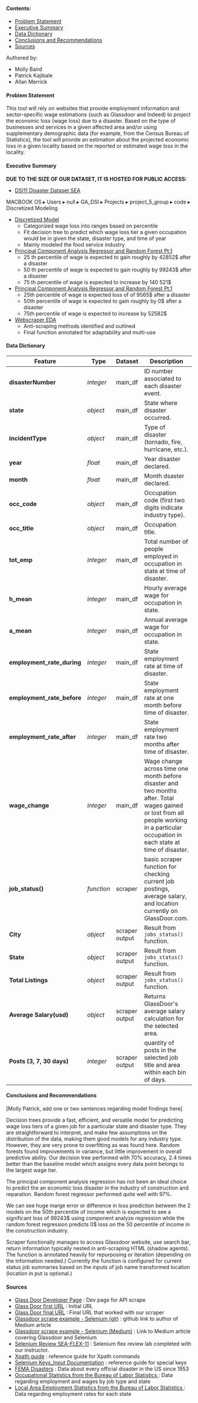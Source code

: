 #### Contents:
- [Problem Statement](#Problem-Statement)
- [Executive Summary](#Executive-Summary)
- [Data Dictionary](#Data-Dictionary)
- [Conclusions and Recommendations](#Conclusions-and-Recommendations)
- [Sources](#Sources)

Authored by:
- Molly Baird
- Patrick Kajibale
- Allan Merrick

#### Problem Statement
This tool will rely on websites that provide employment information and sector-specific wage estimations (such as Glassdoor and Indeed) to project the economic loss (wage loss) due to a disaster. Based on the type of businesses and services in a given affected area and/or using supplementary demographic data (for example, from the Census Bureau of Statistics), the tool will provide an estimation about the projected economic loss in a given locality based on the reported or estimated wage loss in the locality.

#### Executive Summary
**DUE TO THE SIZE OF OUR DATASET, IT IS HOSTED FOR PUBLIC ACCESS:**
- [DSI11 Disaster Dataset SEA](https://drive.google.com/file/d/1x_OnbMtpY_N8TFhXFK-TMyL8HfDOO2HS/view?usp=sharing)


‎⁨MACBOOK OS⁩ ▸ ⁨Users⁩ ▸ ⁨null⁩ ▸ ⁨GA_DSI⁩ ▸ ⁨Projects⁩ ▸ ⁨project_5_group⁩ ▸ ⁨code⁩ ▸ ⁨Discretized Modeling⁩

- [Discretized Model](#./code/Discretized-Modeling/discretized-modeling.ipynb)
  - Categorized wage loss into ranges based on percentile
  - Fit decision tree to predict which wage loss tier a given occupation would be in given the state, disaster type, and time of year
  - Mainly modeled the food service industry
- [Principal Component Analysis Regressor and Random Forest Pt.1](#./code/PCA-and-RF-Modeling/final1.ipynb)
  - 25 th  percentile of wage is expected to gain roughly by 42852$  after a disaster
  - 50 th percentile of  wage is expected to gain  roughly  by  99243$ after a disaster
  - 75 th percentile of wage  is expected to increase by 140 521$
- [Principal Component Analysis Regressor and Random Forest Pt.1]('./code/PCA-and-RF-Modeling/final2.ipynb')
  - 25th  percentile of wage is expected loss of  of  9565$  after a disaster
  - 50th percentile of  wage is expected to gain  roughly  by  0$ after a disaster
  - 75th percentile of wage  is expected to increase by 52582$
- [Webscraper EDA](#.code/Webscraper/Glassdoor-Scrape-EDA-FINAL.ipynb)
  - Anti-scraping methods identified and outlined
  - Final function annotated for adaptability and multi-use




#### Data Dictionary
|Feature|Type|Dataset|Description|
|---|---|---|---|
|**disasterNumber**|*integer*|main_df|ID number associated to each disaster event.|
|**state**|*object*|main_df|State where disaster occurred.|
|**incidentType**|*object*|main_df|Type of disaster (tornado, fire, hurricane, etc.).|
|**year**|*float*|main_df|Year disaster declared.|
|**month**|*float*|main_df|Month dsaster declared.|
|**occ_code**|*object*|main_df|Occupation code (first two digits indicate industry type).|
|**occ_title**|*object*|main_df|Occupation title.|
|**tot_emp**|*integer*|main_df|Total number of people employed in occupation in state at time of disaster.|
|**h_mean**|*integer*|main_df|Hourly average wage for occupation in state.|
|**a_mean**|*integer*|main_df|Annual average wage for occupation in state.|
|**employment_rate_during**|*integer*|main_df|State employment rate at time of disaster.|
|**employment_rate_before**|*integer*|main_df|State employment rate at one month before time of disaster.|
|**employment_rate_after**|*integer*|main_df|State employment rate two months after time of disaster.|
|**wage_change**|*integer*|main_df|Wage change across time one month before disaster and two months after. Total wages gained or lost from all people working in a particular occupation in each state at time of disaster.|
|**job_status()**|*function*|scraper| basic scraper function for checking current job postings, average salary, and location currently on GlassDoor.com.
|**City**|*object*| scraper output | Result from `jobs_status()` function.
|**State**|*object*| scraper output | Result from `jobs_status()` function.
|**Total Listings**|*object*| scraper output | Result from `jobs_status()` function.
|**Average Salary(usd)**|*object* | scraper output | Returns GlassDoor's average salary calculation for the selected area.
|**Posts (3, 7, 30 days)**|*integer*| scraper output | quantity of posts in the selected job title and area within each bin of days.

#### Conclusions and Recommendations
[Molly Patrick, add one or two sentences regarding model findings here]

Decision trees provide a fast, efficient, and versatile model for predicting wage loss tiers of a given job for a particular state and disaster type. They are straightforward to interpret, and make few assumptions on the distribution of the data, making them good models for any industry type. However, they are very prone to overfitting as was found here. Random forests found improvements in variance, but little improvement in overall predictive ability. Our decision tree performed with 70% accuracy, 2.4 times better than the baseline model which assigns every data point belongs to the largest wage tier.

The principal component analysis regression has not been an ideal choice to predict the an economic loss disaster in the industry of construction and reparation. Random forest regressor performed quite well with 97%.

We can see huge marge error or  difference in loss prediction between the 2 models on the 50th percentile of income which  is expected to see a significant loss of 99243$  using component analyze regression while the random forest regression predicts 0$ loss on the 50 percentile of income in the construction industry.

Scraper functionally manages to access Glassdoor website, use search bar, return information typically nested in anti-scraping HTML (shadow agents). The function is annotated heavily for repurposing or iteration (depending on the information needed.) Currently the function is configured for current status job summaries based on the inputs of job name transformed location (location in put is optional.)


#### Sources
- [Glass Door Developer Page](https://www.glassdoor.com/developer/index.htm) : Dev page for API scrape
- [Glass Door first URL](https://www.glassdoor.com/Job/index.htm) : Initial URL
- [Glass Door final URL](https://www.glassdoor.com/Job/jobs.htm?suggestCount=0&suggestChosen=false&clickSource=searchBtn&typedKeyword=data+scientes&sc.keyword=data+scientest&locT=&locId=&jobType=) : Final URL that worked with our scraper
- [Glassdoor scrape example - Selenium (git)](https://github.com/arapfaik/scraping-glassdoor-selenium) : github link to author of Medium article
- [Glassdoor scrape example - Selenium (Medium)](https://medium.com/@jamievaron/to-anyone-who-has-lost-themselves-9c5e3049cb13) : Link to Medium article covering Glassdoor and Selenium
- [Selenium Review SEA-FLEX-11](https://git.generalassemb.ly/charles-rice/SEA-Flex-11/tree/master/08_week/selenium-webscraping) : Selenium flex review lab completed with our instructor.
- [Xpath guide](https://devhints.io/xpath) : reference guide for Xpath commands
- [Selenium Keys_Input Documentation](https://selenium-python.readthedocs.io/api.html) : reference guide for special keys
- [FEMA Disasters](https://www.fema.gov/openfema-dataset-disaster-declarations-summaries-v1) : Data about every official disaster in the US since 1953
- [Occupational Statistics from the Bureau of Labor Statistics ](https://www.bls.gov/oes/tables.htm) : Data regarding employment and wages by job type and state
- [Local Area Employment Statistics from the Bureau of Labor Statistics ](https://www.bls.gov/lau/rdscnp16.htm) : Data regarding employment rates for each state
